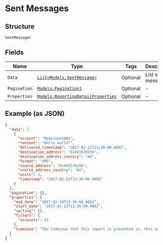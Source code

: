 
# Sent Messages

## Structure

`SentMessages`

## Fields

| Name | Type | Tags | Description |
|  --- | --- | --- | --- |
| `Data` | [`List<Models.SentMessage>`](/doc/models/sent-message.md) | Optional | List of sent messages |
| `Pagination` | [`Models.Pagination1`](/doc/models/pagination-1.md) | Optional | - |
| `Properties` | [`Models.ReportingDetailProperties`](/doc/models/reporting-detail-properties.md) | Optional | - |

## Example (as JSON)

```json
{
  "data": [
    {
      "account": "MyAccount001",
      "content": "Hello world!",
      "delivered_timestamp": "2017-02-12T13:30:00.000Z",
      "destination_address": "61491570156",
      "destination_address_country": "AU",
      "format": "SMS",
      "source_address": "61491570156",
      "source_address_country": "AU",
      "units": 2,
      "timestamp": "2017-02-12T13:30:00.000Z"
    }
  ],
  "pagination": {},
  "properties": {
    "end_date": "2017-02-10T13:30:00.000Z",
    "start_date": "2017-02-12T13:30:00.000Z",
    "sorting": {},
    "filters": {
      "accounts": []
    },
    "timezone": "The timezone that this report is presented in, this may be passed in as a parameter to the report, or taken from account settings"
  }
}
```

